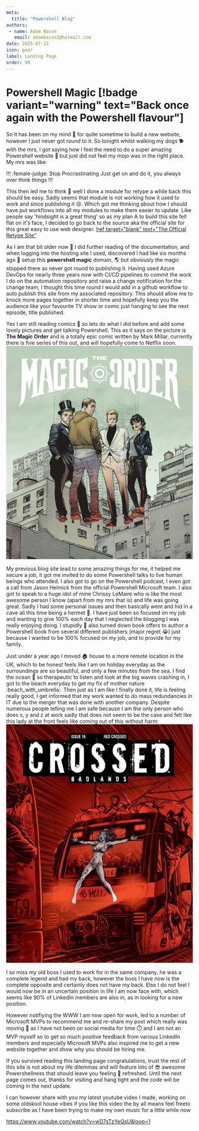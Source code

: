 ```yaml
---
meta:
  title: "Powershell Blog"
authors: 
 - name: Adam Bacon
   email: adambacon1@hotmail.com
date: 2025-07-22
icon: gear
label: Landing Page
order: 99
---
```


# Powershell Magic [!badge variant="warning" text="Back once again with the Powershell flavour"]

So it has been on my mind :thought_balloon: for quite sometime to build a new website, however I just never got round to it. So tonight whilst walking my dogs :dog2: with the mrs, I got saying how I feel the need to do a super amazing Powershell website :100: but just did not feel my mojo was in the right place. My mrs was like:

!!! :female-judge: Stop Procrastinating
Just get on and do it, you always over think things
!!!

This then led me to think :thought_balloon: well I done a module for retype a while back this should be easy.  Sadly seems that module is not working how it used to work and since publishing it :cry:. Which got me thinking about how I should have put workflows into all my modules to make  them easier to update.  Like people say 'hindsight is a great thing' so as my plan A to build this site fell flat on it's face, I decided to go back to the source aka the official site for this great easy to use web designer.
[!ref target="blank" text="The Official Retype Site"](https://retype.com/)

As I am that bit older now 	:older_man: I did further reading of the documentation, and when logging into the hosting site I used, discovered I had like six months ago :calendar: setup this **powershell magic** domain, :earth_americas: but obviously the magic stopped there as never got round to publishing it. 
Having used Azure DevOps for nearly three years now with CI/CD pipelines to commit the work I do on the automation repository and raise a change notification for the change team, I thought this time round I would add in a github workflow to auto publish this site from my associated repository. This should allow me to knock more pages together in shorter time and hopefully keep you the audience like your favourite TV show or comic just hanging to see the next episode, title published. 

Yes I am still reading comics :superhero: so lets do what I did before and add some lovely pictures and get talking Powershell. This as it says on the picture is **The Magic Order** and is a totally epic comic written by Mark Millar, currently there is five series of this out, and will hopefully come to Netflix soon.
![](/images/magicOrder.PNG)

My previous blog site lead to some amazing things for me, it helped me secure a job, it got me invited to do some Powershell talks to live human beings who attended. I also got to go on the Powershell podcast, I even got a call from Jason Helmick from the official Powershell Microsoft team.  I also got to speak to a huge idol of mine Chrissy LeMaire who is like the most awesome person I know (apart from my mrs that is) and life was going great. 
Sadly I had some personal issues and then basically went and hid in a cave all this time being a hermet :shell:. I have just been so focused on my job and wanting to give 100% each day that I neglected the blogging I was really enjoying doing. I stupidly :clown_face: also turned down book offers to author a Powershell book from several different publishers (major regret :sob:) just because I wanted to be 100% focused on my job, and to provide for my family. 

Just under a year ago I moved :house: house to a more remote location in the UK, which to be honest feels like I am on holiday everyday as the surroundings are so beautiful, and only a few minutes from the sea. I find the ocean :ocean: so therapeutic to listen and look at the big waves crashing in, I got to the beach everyday to get my fix of mother nature :beach_with_umbrella:. 
Then just as I am like I finally done it, life is feeling really good, I get informed that my work wanted to do mass redundancies in IT due to the merger that was done with another company. 
Despite numerous people telling me I am safe because I am the only person who does x, y and z at work sadly that does not seem to be the case and felt like this lady at the front feels like coming out of this without harm:
![](/images/rail.PNG)

I so miss my old boss I used to work for in the same company, he was a complete legend and had my back, however the boss I have now is the complete opposite and certainly does not have my back. Else I do not feel I would now be in an uncertain position in life I am now face with, which seems like 90% of LinkedIn members are also in, as in looking for a new position. 

However notifiying the WWW I am now open for work, led to a number of Microsoft MVPs to recommend me and re-share my post which really was moving :sparkling_heart: as I have not been on social media for time :stopwatch: and I am not an MVP myself so to get so much positive feedback from various LinkedIn members and especially Microsoft MVPs also inspired me to get a new website together and show why you should be hiring me.

If you survived reading this landing page congratulations, trust the rest of this site is not about my life dilemmas and will feature lots of :sunglasses: awesome Powershellness that should leave you feeling :exploding_head: refreshed. Until the next page comes out, thanks for visiting and hang tight and the code will be coming in the next update.

I can however share with you my latest youtube video I made, working on some oldskool house vibes if you like this video the by all means feel freeto subscribe as I have been trying to make my own music for a little while now

https://www.youtube.com/watch?v=wD7sTzYeQsU&loop=1